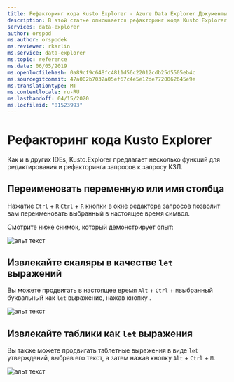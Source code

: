 ```yaml
---
title: Рефакторинг кода Kusto Explorer - Azure Data Explorer Документы Майкрософт
description: В этой статье описывается рефакторинг кода Kusto Explorer в Azure Data Explorer.
services: data-explorer
author: orspod
ms.author: orspodek
ms.reviewer: rkarlin
ms.service: data-explorer
ms.topic: reference
ms.date: 06/05/2019
ms.openlocfilehash: 0a89cf9c648fc4811d56c22012cdb25d5505eb4c
ms.sourcegitcommit: 47a002b7032a05ef67c4e5e12de7720062645e9e
ms.translationtype: MT
ms.contentlocale: ru-RU
ms.lasthandoff: 04/15/2020
ms.locfileid: "81523993"
---
```

# <a name="kusto-explorer-code-refactoring"></a>Рефакторинг кода Kusto Explorer

Как и в других IDEs, Kusto.Explorer предлагает несколько функций для редактирования и рефакторинга запросов к запросу КЗЛ.

## <a name="rename-variable-or-column-name"></a>Переименовать переменную или имя столбца

Нажатие `Ctrl` + `R` `Ctrl` + `R` кнопки в окне редактора запросов позволит вам переименовать выбранный в настоящее время символ.

Смотрите ниже снимок, который демонстрирует опыт:

![альт текст](./Images/KustoTools-KustoExplorer/ke-refactor-rename.gif "рефакторное переименование")

## <a name="extract-scalars-as-let-expressions"></a>Извлекайте скаляры в качестве `let` выражений

Вы можете продвигать в настоящее время `Alt` + `Ctrl` + `M`выбранный буквальный как `let` выражение, нажав кнопку . 

![альт текст](./Images/KustoTools-KustoExplorer/ke-extract-as-let-literal.gif "экстракт-как-пусть-буквальный")

## <a name="extract-tabular-statements-as-let-expressions"></a>Извлекайте таблики как `let` выражения

Вы также можете продвигать таблетные выражения в виде `let` утверждений, выбрав его текст, а затем нажав кнопку `Alt` + `Ctrl` + `M`. 

![альт текст](./Images/KustoTools-KustoExplorer/ke-extract-as-let-tabular.gif "экстракт-как-пусть-табулярный")
